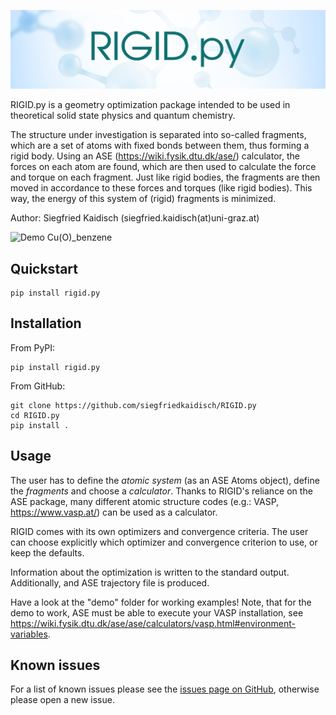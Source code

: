 ![Logo](https://github.com/siegfriedkaidisch/RIGID.py/blob/main/rigid/resources/images/rigid_bar.png)

RIGID.py is a geometry optimization package intended to be used in theoretical solid state physics and quantum chemistry. 

The structure under investigation is separated into so-called fragments, which are a set of atoms with fixed bonds between them, thus forming a rigid body. Using an ASE (https://wiki.fysik.dtu.dk/ase/) calculator, the forces on each atom are found, which are then used to calculate the force and torque on each fragment. Just like rigid bodies, the fragments are then moved in accordance to these forces and torques (like rigid bodies). This way, the energy of this system of (rigid) fragments is minimized.

Author: Siegfried Kaidisch (siegfried.kaidisch(at)uni-graz.at)


![Demo Cu(O)_benzene](https://github.com/siegfriedkaidisch/RIGID.py/blob/main/demo/Cu(O)_benzene/demo_CU(O)_benzene.gif)

## Quickstart

    pip install rigid.py

## Installation
    
From PyPI:

    pip install rigid.py

From GitHub:

    git clone https://github.com/siegfriedkaidisch/RIGID.py
    cd RIGID.py
    pip install .

## Usage
    
The user has to define the *atomic system* (as an ASE Atoms object), define the *fragments* and choose a *calculator*. Thanks to RIGID's reliance on the ASE package, many different atomic structure codes (e.g.: VASP, https://www.vasp.at/) can be used as a calculator.

RIGID comes with its own optimizers and convergence criteria. The user can choose explicitly which optimizer and convergence criterion to use, or keep the defaults.

Information about the optimization is written to the standard output. 
Additionally, and ASE trajectory file is produced. 

Have a look at the "demo" folder for working examples!
Note, that for the demo to work, ASE must be able to execute your VASP installation, see https://wiki.fysik.dtu.dk/ase/ase/calculators/vasp.html#environment-variables.

## Known issues

For a list of known issues please see the [issues page on GitHub](https://github.com/siegfriedkaidisch/RIGID.py/issues), otherwise please open a new issue.




